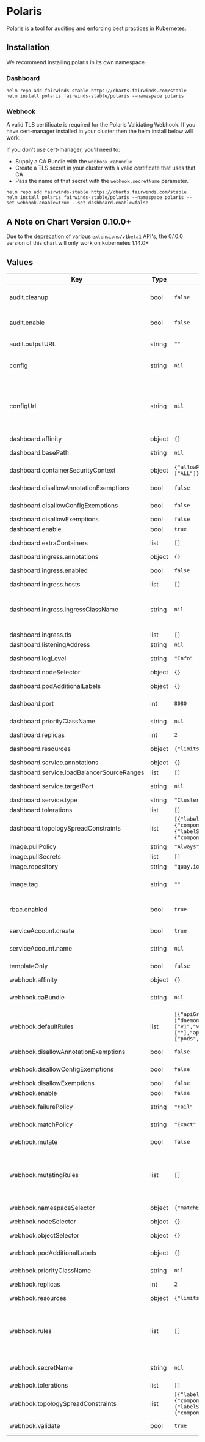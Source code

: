 # Polaris

[Polaris](https://github.com/FairwindsOps/polaris)
is a tool for auditing and enforcing best practices in Kubernetes.

## Installation
We recommend installing polaris in its own namespace.

### Dashboard
```
helm repo add fairwinds-stable https://charts.fairwinds.com/stable
helm install polaris fairwinds-stable/polaris --namespace polaris
```

### Webhook

A valid TLS certificate is required for the Polaris Validating Webhook. If you have cert-manager installed in your cluster then the helm install below will work.

If you don't use cert-manager, you'll need to:
* Supply a CA Bundle with the `webhook.caBundle`
* Create a TLS secret in your cluster with a valid certificate that uses that CA
* Pass the name of that secret with the `webhook.secretName` parameter.

```
helm repo add fairwinds-stable https://charts.fairwinds.com/stable
helm install polaris fairwinds-stable/polaris --namespace polaris --set webhook.enable=true --set dashboard.enable=false
```

## A Note on Chart Version 0.10.0+

Due to the [deprecation](https://kubernetes.io/blog/2019/07/18/api-deprecations-in-1-16/) of various `extensions/v1beta1` API's,
the 0.10.0 version of this chart will only work on kubernetes 1.14.0+

## Values

| Key | Type | Default | Description |
|-----|------|---------|-------------|
| audit.cleanup | bool | `false` | Whether to delete the namespace once the audit is finished. |
| audit.enable | bool | `false` | Runs a one-time audit. This is used internally at Fairwinds, and may not be useful for others. |
| audit.outputURL | string | `""` | A URL which will receive a POST request with audit results. |
| config | string | `nil` | The [polaris configuration](https://github.com/FairwindsOps/polaris#configuration). If not provided then the [default](https://github.com/FairwindsOps/polaris/blob/master/examples/config.yaml) config from Polaris is used. |
| configUrl | string | `nil` | Use a config from an accessible URL source.  NOTE: `config` & `configUrl` are mutually exclusive.  Setting `configURL` will take precedence over `config`.  Only one may be used. configUrl: https://example.com/config.yaml |
| dashboard.affinity | object | `{}` | Dashboard pods affinity |
| dashboard.basePath | string | `nil` | Path on which the dashboard is served. Defaults to `/` |
| dashboard.containerSecurityContext | object | `{"allowPrivilegeEscalation":false,"capabilities":{"drop":["ALL"]},"privileged":false,"readOnlyRootFilesystem":true,"runAsNonRoot":true}` | securityContext to apply to the dashboard container |
| dashboard.disallowAnnotationExemptions | bool | `false` | Disallow exemptions that are configured via annotations |
| dashboard.disallowConfigExemptions | bool | `false` | Disallow exemptions that are configured in the config file |
| dashboard.disallowExemptions | bool | `false` | Disallow any exemption |
| dashboard.enable | bool | `true` | Whether to run the dashboard. |
| dashboard.extraContainers | list | `[]` | allows injecting additional containers. |
| dashboard.ingress.annotations | object | `{}` | Web ingress annotations |
| dashboard.ingress.enabled | bool | `false` | Whether to enable ingress to the dashboard |
| dashboard.ingress.hosts | list | `[]` | Web ingress hostnames |
| dashboard.ingress.ingressClassName | string | `nil` | From Kubernetes 1.18+ this field is supported in case your ingress controller supports it. When set, you do not need to add the ingress class as annotation. |
| dashboard.ingress.tls | list | `[]` | Ingress TLS configuration |
| dashboard.listeningAddress | string | `nil` | Dashboard listerning address. |
| dashboard.logLevel | string | `"Info"` | Set the logging level for the Dashboard command |
| dashboard.nodeSelector | object | `{}` | Dashboard pod nodeSelector |
| dashboard.podAdditionalLabels | object | `{}` | Custom additional labels on dashboard pods. |
| dashboard.port | int | `8080` | Port that the dashboard will run from. |
| dashboard.priorityClassName | string | `nil` | Priority Class name to be used in deployment if provided. |
| dashboard.replicas | int | `2` | Number of replicas to run. |
| dashboard.resources | object | `{"limits":{"cpu":"150m","memory":"512Mi"},"requests":{"cpu":"100m","memory":"128Mi"}}` | Requests and limits for the dashboard |
| dashboard.service.annotations | object | `{}` | Service annotations |
| dashboard.service.loadBalancerSourceRanges | list | `[]` | List of allowed CIDR values |
| dashboard.service.targetPort | string | `nil` | Service targetport, defaults to dashboard.port |
| dashboard.service.type | string | `"ClusterIP"` | Service Type |
| dashboard.tolerations | list | `[]` | Dashboard pod tolerations |
| dashboard.topologySpreadConstraints | list | `[{"labelSelector":{"matchLabels":{"component":"dashboard"}},"maxSkew":1,"topologyKey":"topology.kubernetes.io/zone","whenUnsatisfiable":"ScheduleAnyway"},{"labelSelector":{"matchLabels":{"component":"dashboard"}},"maxSkew":1,"topologyKey":"kubernetes.io/hostname","whenUnsatisfiable":"ScheduleAnyway"}]` | Dashboard pods topologySpreadConstraints |
| image.pullPolicy | string | `"Always"` | Image pull policy |
| image.pullSecrets | list | `[]` | Image pull secrets |
| image.repository | string | `"quay.io/fairwinds/polaris"` | Image repo |
| image.tag | string | `""` | The Polaris Image tag to use. Defaults to the Chart's AppVersion |
| rbac.enabled | bool | `true` | Whether RBAC resources (ClusterRole, ClusterRolebinding) should be created |
| serviceAccount.create | bool | `true` | Specifies whether a service account should be created |
| serviceAccount.name | string | `nil` | The name of the service account to use. |
| templateOnly | bool | `false` | Outputs Namespace names, used with `helm template` |
| webhook.affinity | object | `{}` | Webhook pods affinity |
| webhook.caBundle | string | `nil` | CA Bundle to use for Validating Webhook instead of cert-manager |
| webhook.defaultRules | list | `[{"apiGroups":["apps"],"apiVersions":["v1","v1beta1","v1beta2"],"operations":["CREATE","UPDATE"],"resources":["daemonsets","deployments","statefulsets"],"scope":"Namespaced"},{"apiGroups":["batch"],"apiVersions":["v1","v1beta1"],"operations":["CREATE","UPDATE"],"resources":["jobs","cronjobs"],"scope":"Namespaced"},{"apiGroups":[""],"apiVersions":["v1"],"operations":["CREATE","UPDATE"],"resources":["pods","replicationcontrollers"],"scope":"Namespaced"}]` | An array of rules for common types for the ValidatingWebhookConfiguration |
| webhook.disallowAnnotationExemptions | bool | `false` | Disallow exemptions that are configured via annotations |
| webhook.disallowConfigExemptions | bool | `false` | Disallow exemptions that are configured in the config file |
| webhook.disallowExemptions | bool | `false` | Disallow any exemption |
| webhook.enable | bool | `false` | Whether to run the webhook |
| webhook.failurePolicy | string | `"Fail"` | failurePolicy for the ValidatingWebhookConfiguration |
| webhook.matchPolicy | string | `"Exact"` | matchPolicy for the ValidatingWebhookConfiguration |
| webhook.mutate | bool | `false` | Enables the Mutating Webhook, to modify resources with issues |
| webhook.mutatingRules | list | `[]` | An array of additional rules for the MutatingWebhookConfiguration. Each requires a set of apiGroups, apiVersions, operations, resources, and a scope. |
| webhook.namespaceSelector | object | `{"matchExpressions":[{"key":"control-plane","operator":"DoesNotExist"}]}` | namespaceSelector for the ValidatingWebhookConfiguration |
| webhook.nodeSelector | object | `{}` | Webhook pod nodeSelector |
| webhook.objectSelector | object | `{}` | objectSelector for the ValidatingWebhookConfiguration |
| webhook.podAdditionalLabels | object | `{}` | Custom additional labels on webhook pods. |
| webhook.priorityClassName | string | `nil` | Priority Class name to be used in deployment if provided. |
| webhook.replicas | int | `2` | Number of replicas |
| webhook.resources | object | `{"limits":{"cpu":"100m","memory":"128Mi"},"requests":{"cpu":"100m","memory":"128Mi"}}` | Requests and limits for the webhook. |
| webhook.rules | list | `[]` | An array of additional rules for the ValidatingWebhookConfiguration. Each requires a set of apiGroups, apiVersions, operations, resources, and a scope. |
| webhook.secretName | string | `nil` | Name of the secret containing a TLS certificate to use if cert-manager is not used. |
| webhook.tolerations | list | `[]` | Webhook pod tolerations |
| webhook.topologySpreadConstraints | list | `[{"labelSelector":{"matchLabels":{"component":"webhook"}},"maxSkew":1,"topologyKey":"topology.kubernetes.io/zone","whenUnsatisfiable":"ScheduleAnyway"},{"labelSelector":{"matchLabels":{"component":"webhook"}},"maxSkew":1,"topologyKey":"kubernetes.io/hostname","whenUnsatisfiable":"ScheduleAnyway"}]` | Webhook pods topologySpreadConstraints |
| webhook.validate | bool | `true` | Enables the Validating Webhook, to reject resources with issues |
